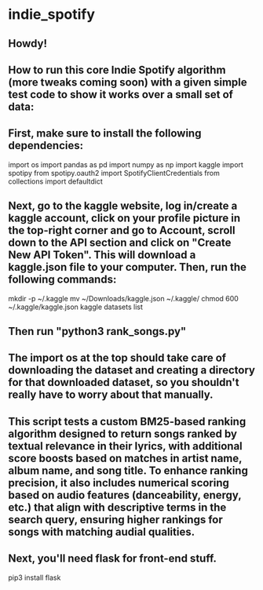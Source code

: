 # indie_spotify

## Howdy!

## How to run this core Indie Spotify algorithm (more tweaks coming soon) with a given simple test code to show it works over a small set of data:

## First, make sure to install the following dependencies:

import os
import pandas as pd
import numpy as np
import kaggle
import spotipy
from spotipy.oauth2 import SpotifyClientCredentials
from collections import defaultdict

## Next, go to the kaggle website, log in/create a kaggle account, click on your profile picture in the top-right corner and go to Account, scroll down to the API section and click on "Create New API Token". This will download a kaggle.json file to your computer. Then, run the following commands:

mkdir -p ~/.kaggle
mv ~/Downloads/kaggle.json ~/.kaggle/
chmod 600 ~/.kaggle/kaggle.json
kaggle datasets list

## Then run "python3 rank_songs.py"

## The import os at the top should take care of downloading the dataset and creating a directory for that downloaded dataset, so you shouldn't really have to worry about that manually. 

## This script tests a custom BM25-based ranking algorithm designed to return songs ranked by textual relevance in their lyrics, with additional score boosts based on matches in artist name, album name, and song title. To enhance ranking precision, it also includes numerical scoring based on audio features (danceability, energy, etc.) that align with descriptive terms in the search query, ensuring higher rankings for songs with matching audial qualities.

## Next, you'll need flask for front-end stuff.

pip3 install flask

